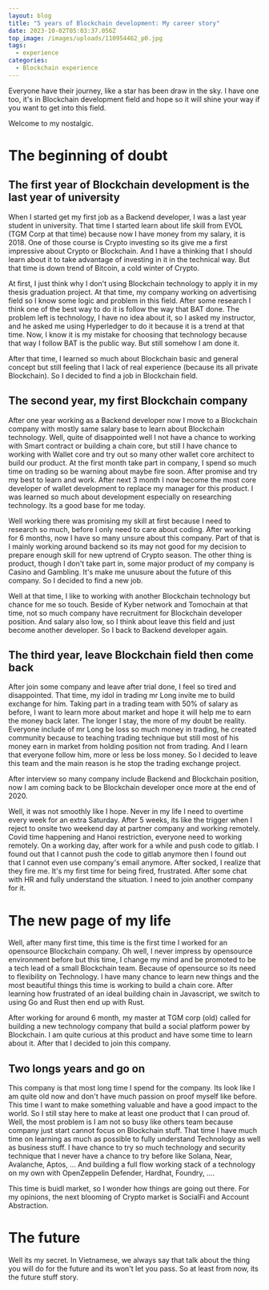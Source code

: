 ```yaml
---
layout: blog
title: "5 years of Blockchain development: My career story"
date: 2023-10-02T05:03:37.056Z
top_image: /images/uploads/110954462_p0.jpg
tags:
  - experience
categories:
  - Blockchain experience
---
```

Everyone have their journey, like a star has been draw in the sky. I have one too, it's in Blockchain development field and hope so it will shine your way if you want to get into this field.

Welcome to my nostalgic.

<!-- more -->

# The beginning of doubt

## The first year of Blockchain development is the last year of university

When I started get my first job as a Backend developer, I was a last year student in university. That time I started learn about life skill from EVOL (TGM Corp at that time) because now I have money from my salary, it is 2018. One of those course is Crypto investing so its give me a first impressive about Crypto or Blockchain. And I have a thinking that I should learn about it to take advantage of investing in it in the technical way. But that time is down trend of Bitcoin, a cold winter of Crypto.

At first, I just think why I don't using Blockchain technology to apply it in my thesis graduation project. At that time, my company working on advertising field so I know some logic and problem in this field. After some research I think one of the best way to do it is follow the way that BAT done. The problem left is technology, I have no idea about it, so I asked my instructor, and he asked me using Hyperledger to do it because it is a trend at that time. Now, I know it is my mistake for choosing that technology because that way I follow BAT is the public way. But still somehow I am done it.

After that time, I learned so much about Blockchain basic and general concept but still feeling that I lack of real experience (because its all private Blockchain). So I decided to find a job in Blockchain field.

## The second year, my first Blockchain company

After one year working as a Backend developer now I move to a Blockchain company with mostly same salary base to learn about Blockchain technology. Well, quite of disappointed well I not have a chance to working with Smart contract or building a chain core, but still I have chance to working with Wallet core and try out so many other wallet core architect to build our product. At the first month take part in company, I spend so much time on trading so be warning about maybe fire soon. After promise and try my best to learn and work. After next 3 month I now become the most core developer of wallet development to replace my manager for this product. I was learned so much about development especially on researching technology. Its a good base for me today.

Well working there was promising my skill at first because I need to research so much, before I only need to care about coding. After working for 6 months, now I have so many unsure about this company. Part of that is I mainly working around backend so its may not good for my decision to prepare enough skill for new uptrend of Crypto season. The other thing is product, though I don't take part in, some major product of my company is Casino and Gambling. It's make me unusure about the future of this company. So I decided to find a new job.

Well at that time, I like to working with another Blockchain technology but chance for me so touch. Beside of Kyber network and Tomochain at that time, not so much company have recruitment for Blockchain developer position. And salary also low, so I think about leave this field and just become another developer. So I back to Backend developer again.

## The third year, leave Blockchain field then come back

After join some company and leave after trial done, I feel so tired and disappointed. That time, my idol in trading mr Long invite me to build exchange for him. Taking part in a trading team with 50% of salary as before, I want to learn more about market and hope it will help me to earn the money back later. The longer I stay, the more of my doubt be reality. Everyone include of mr Long be loss so much money in trading, he created community because to teaching trading technique but still most of his money earn in market from holding position not from trading. And I learn that everyone follow him, more or less be loss money. So I decided to leave this team and the main reason is he stop the trading exchange project.

After interview so many company include Backend and Blockchain position, now I am coming back to be Blockchain developer once more at the end of 2020.

Well, it was not smoothly like I hope. Never in my life I need to overtime every week for an extra Saturday. After 5 weeks, its like the trigger when I reject to onsite two weekend day at partner company and working remotely. Covid time happening and Hanoi restriction, everyone need to working remotely. On a working day, after work for a while and push code to gitlab. I found out that I cannot push the code to gitlab anymore then I found out that I cannot even use company's email anymore. After socked, I realize that they fire me. It's my first time for being fired, frustrated. After some chat with HR and fully understand the situation. I need to join another company for it.

# The new page of my life

Well, after many first time, this time is the first time I worked for an opensource Blockchain company. Oh well, I never impress by opensource environment before but this time, I change my mind and be promoted to be a tech lead of a small Blockchain team. Because of opensource so its need to flexibility on Technology. I have many chance to learn new things and the most beautiful things this time is working to build a chain core. After learning how frustrated of an ideal building chain in Javascript, we switch to using Go and Rust then end up with Rust.

After working for around 6 month, my master at TGM corp (old) called for building a new technology company that build a social platform power by Blockchain. I am quite curious at this product and have some time to learn about it. After that I decided to join this company.

## Two longs years and go on

This company is that most long time I spend for the company. Its look like I am quite old now and don't have much passion on proof myself like before. This time I want to make something valuable and have a good impact to the world. So I still stay here to make at least one product that I can proud of. Well, the most problem is I am not so busy like others team because company just start cannot focus on Blockchain stuff. That time I have much time on learning as much as possible to fully understand Technology as well as business stuff.  I have chance to try so much technology and security technique that I never have a chance to try before like Solana, Near, Avalanche, Aptos, ... And building a full flow working stack of a technology on my own with OpenZeppelin Defender, Hardhat, Foundry, ....

This time is buidl market, so I wonder how things are going out there. For my opinions, the next blooming of Crypto market is SocialFi and Account Abstraction.

# The future

Well its my secret. In Vietnamese, we always say that talk about the thing you will do for the future and its won't let you pass. So at least from now, its the future stuff story.
